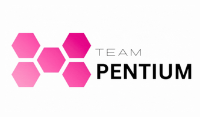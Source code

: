 <div alighn="center">
  <img  src="https://github.com/pentiuhm/.github/blob/main/profile/pentium%20logo.gif">
</div>
